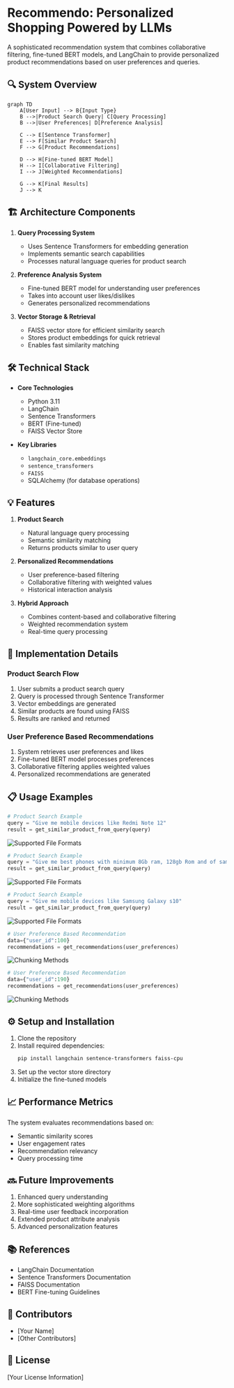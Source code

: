 # Recommendo: Personalized Shopping Powered by LLMs

A sophisticated recommendation system that combines collaborative filtering, fine-tuned BERT models, and LangChain to provide personalized product recommendations based on user preferences and queries.

## 🔍 System Overview

```mermaid
graph TD
    A[User Input] --> B{Input Type}
    B -->|Product Search Query| C[Query Processing]
    B -->|User Preferences| D[Preference Analysis]
    
    C --> E[Sentence Transformer]
    E --> F[Similar Product Search]
    F --> G[Product Recommendations]
    
    D --> H[Fine-tuned BERT Model]
    H --> I[Collaborative Filtering]
    I --> J[Weighted Recommendations]
    
    G --> K[Final Results]
    J --> K
```

## 🏗️ Architecture Components

1. **Query Processing System**
   - Uses Sentence Transformers for embedding generation
   - Implements semantic search capabilities
   - Processes natural language queries for product search

2. **Preference Analysis System**
   - Fine-tuned BERT model for understanding user preferences
   - Takes into account user likes/dislikes
   - Generates personalized recommendations

3. **Vector Storage & Retrieval**
   - FAISS vector store for efficient similarity search
   - Stores product embeddings for quick retrieval
   - Enables fast similarity matching

## 🛠️ Technical Stack

- **Core Technologies**
  - Python 3.11
  - LangChain
  - Sentence Transformers
  - BERT (Fine-tuned)
  - FAISS Vector Store

- **Key Libraries**
  - `langchain_core.embeddings`
  - `sentence_transformers`
  - `FAISS`
  - SQLAlchemy (for database operations)

## 💡 Features

1. **Product Search**
   - Natural language query processing
   - Semantic similarity matching
   - Returns products similar to user query
   
2. **Personalized Recommendations**
   - User preference-based filtering
   - Collaborative filtering with weighted values
   - Historical interaction analysis

3. **Hybrid Approach**
   - Combines content-based and collaborative filtering
   - Weighted recommendation system
   - Real-time query processing

## 🚀 Implementation Details

### Product Search Flow
1. User submits a product search query
2. Query is processed through Sentence Transformer
3. Vector embeddings are generated
4. Similar products are found using FAISS
5. Results are ranked and returned

### User Preference Based Recommendations
1. System retrieves user preferences and likes
2. Fine-tuned BERT model processes preferences
3. Collaborative filtering applies weighted values
4. Personalized recommendations are generated

## 📋 Usage Examples

```python
# Product Search Example
query = "Give me mobile devices like Redmi Note 12"
result = get_similar_product_from_query(query)
```
![Supported File Formats](https://github.com/prabigya-pathak108/recommedndation_system_bert/refs/heads/main/images/redmi_not_12.PNG)

```python
# Product Search Example
query = "Give me best phones with minimum 8Gb ram, 128gb Rom and of samsung brand."
result = get_similar_product_from_query(query)
```
![Supported File Formats](https://github.com/prabigya-pathak108/recommedndation_system_bert/refs/heads/main/images/sam_brand.PNG)


```python
# Product Search Example
query = "Give me mobile devices like Samsung Galaxy s10"
result = get_similar_product_from_query(query)
```
![Supported File Formats](https://github.com/prabigya-pathak108/recommedndation_system_bert/refs/heads/main/images/redmi_not_12.PNG)


```python
# User Preference Based Recommendation
data={"user_id":100}
recommendations = get_recommendations(user_preferences)
```
![Chunking Methods](https://github.com/prabigya-pathak108/recommedndation_system_bert/refs/heads/main/images/rec_100.PNG)


```python
# User Preference Based Recommendation
data={"user_id":190}
recommendations = get_recommendations(user_preferences)
```
![Chunking Methods](https://github.com/prabigya-pathak108/recommedndation_system_bert/refs/heads/main/images/rec_190.PNG)
## ⚙️ Setup and Installation

1. Clone the repository
2. Install required dependencies:
   ```bash
   pip install langchain sentence-transformers faiss-cpu
   ```
3. Set up the vector store directory
4. Initialize the fine-tuned models

## 📈 Performance Metrics

The system evaluates recommendations based on:
- Semantic similarity scores
- User engagement rates
- Recommendation relevancy
- Query processing time

## 🔜 Future Improvements

1. Enhanced query understanding
2. More sophisticated weighting algorithms
3. Real-time user feedback incorporation
4. Extended product attribute analysis
5. Advanced personalization features

## 📚 References

- LangChain Documentation
- Sentence Transformers Documentation
- FAISS Documentation
- BERT Fine-tuning Guidelines

## 👥 Contributors

- [Your Name]
- [Other Contributors]

## 📄 License

[Your License Information]
